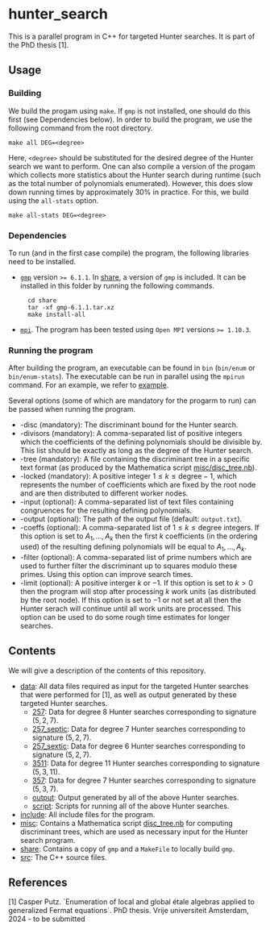 # hunter_search

This is a parallel program in C++ for targeted Hunter searches. It is part of the PhD thesis \[1\].


## Usage

### Building

We build the progam using `make`. If `gmp` is not installed, one should do this first (see Dependencies below). In order to build the program, we use the following command from the root directory.

```
make all DEG=<degree>
```

Here, `<degree>` should be substituted for the desired degree of the Hunter search we want to perform. One can also compile a version of the progam which collects more statistics about the Hunter search during runtime (such as the total number of polynomials enumerated). However, this does slow down running times by approximately 30% in practice. For this, we build using the `all-stats` option.

```
make all-stats DEG=<degree>
```

### Dependencies

To run (and in the first case compile) the program, the following libraries need to be installed.

* [`gmp`](https://gmplib.org/) version `>= 6.1.1`. In [share](share), a version of `gmp` is included. It can be installed in this folder by running the following commands.  

        cd share  
        tar -xf gmp-6.1.1.tar.xz  
        make install-all

* [`mpi`](https://www.open-mpi.org/). The program has been tested using `Open MPI` versions `>= 1.10.3`.

### Running the program

After building the program, an executable can be found in `bin` (`bin/enum` or `bin/enum-stats`). The executable can be run in parallel using the `mpirun` command. For an example, we refer to [example](example).

Several options (some of which are mandatory for the progarm to run) can be passed when running the program.

+ -disc (mandatory): The discriminant bound for the Hunter search.
+ -divisors (mandatory): A comma-separated list of positive integers which the coefficients of the defining polynomials should be divisible by. This list should be exactly as long as the degree of the Hunter search.
+ -tree (mandatory): A file containing the discriminant tree in a specific text format (as produced by the Mathematica script [misc/disc_tree.nb](blob/main/misc/disc_tree.nb)).
+ -locked (mandatory): A positive integer $1 \le k \le \text{degree}-1$, which represents the number of coefficients which are fixed by the root node and are then distributed to different worker nodes.
+ -input (optional): A comma-separated list of text files containing congruences for the resulting defining polynomials.
+ -output (optional): The path of the output file (default: `output.txt`).
+ -coeffs (optional): A comma-separated list of $1\le k\le \text{degree}$ integers. If this option is set to $A_1,\dots,A_k$ then the first $k$ coefficients (in the ordering used) of the resulting defining polynomials will be equal to $A_1,\dots,A_k$.
+ -filter (optional): A comma-separated list of prime numbers which are used to further filter the discriminant up to squares modulo these primes. Using this option can improve search times.
+ -limit (optional): A positive interger $k$ or $-1$. If this option is set to $k > 0$ then the program will stop after processing $k$ work units (as distributed by the root node). If this option is set to $-1$ or not set at all then the Hunter serach will continue until all work units are processed. This option can be used to do some rough time estimates for longer searches.


## Contents

We will give a description of the contents of this repository.

* [data](data): All data files required as input for the targeted Hunter searches that were performed for \[1\], as well as output generated by these targeted Hunter searches.
    + [257](data/257): Data for degree $8$ Hunter searches corresponding to signature $(5,2,7)$.
    + [257_septic](data/257_septic): Data for degree $7$ Hunter searches corresponding to signature $(5,2,7)$.
    + [257_sextic](data/257_sextic): Data for degree $6$ Hunter searches corresponding to signature $(5,2,7)$.
    + [3511](data/3511): Data for degree $11$ Hunter searches corresponding to signature $(5,3,11)$.
    + [357](data/357): Data for degree $7$ Hunter searches corresponding to signature $(5,3,7)$.
    + [output](data/output): Output generated by all of the above Hunter searches.
    + [script](data/script): Scripts for running all of the above Hunter searches.
* [include](include): All include files for the program.
* [misc](misc): Contains a Mathematica script [disc_tree.nb](misc/disc_tree.nb) for computing discriminant trees, which are used as necessary input for the Hunter search program.
* [share](share): Contains a copy of `gmp` and a `MakeFile` to locally build `gmp`.
* [src](src): The C++ source files.


## References

\[1\] Casper Putz. \`Enumeration of local and global étale algebras applied to generalized Fermat equations\`. PhD thesis. Vrije universiteit Amsterdam, 2024 - to be submitted
